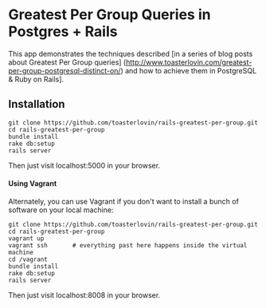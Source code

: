 # Greatest Per Group Queries in Postgres + Rails

This app demonstrates the techniques described [in  a series of blog posts
about Greatest Per Group queries]
(http://www.toasterlovin.com/greatest-per-group-postgresql-distinct-on/)
 and how to achieve them in PostgreSQL & Ruby on Rails].

## Installation

```
git clone https://github.com/toasterlovin/rails-greatest-per-group.git
cd rails-greatest-per-group
bundle install
rake db:setup
rails server
```

Then just visit localhost:5000 in your browser.

#### Using Vagrant

Alternately, you can use Vagrant if you don't want to install a bunch of
software on your local machine:

```
git clone https://github.com/toasterlovin/rails-greatest-per-group.git
cd rails-greatest-per-group
vagrant up
vagrant ssh       # everything past here happens inside the virtual machine
cd /vagrant
bundle install
rake db:setup
rails server
```

Then just visit localhost:8008 in your browser.
